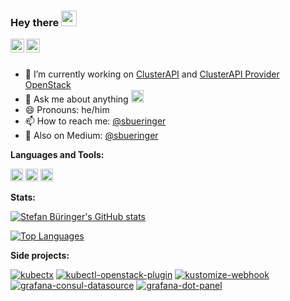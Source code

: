 
### Hey there <img src="https://media.giphy.com/media/hvRJCLFzcasrR4ia7z/giphy.gif" width="25px">

<a href="https://twitter.com/sbueringer">
  <img align="left" alt="Stefan Büringer | Twitter" width="22px" src="https://raw.githubusercontent.com/peterthehan/peterthehan/master/assets/twitter.svg" />
</a>
<a href="https://www.linkedin.com/in/stefan-b%C3%BCringer-a1b33258/">
  <img align="left" alt="Stefan Büringer's LinkedIN" width="22px" src="https://raw.githubusercontent.com/peterthehan/peterthehan/master/assets/linkedin.svg" />
</a>
</br></br>

* 🔭 I’m currently working on [ClusterAPI](https://github.com/kubernetes-sigs/cluster-api) and [ClusterAPI Provider OpenStack](https://github.com/kubernetes-sigs/cluster-api-provider-openstack)
* 💬 Ask me about anything <code><img height="20" src="https://cncf-branding.netlify.app/img/projects/kubernetes/icon/color/kubernetes-icon-color.png"></code>
* 😄 Pronouns: he/him
* 📫 How to reach me: [@sbueringer](https://twitter.com/sbueringer)
* 📝 Also on Medium: [@sbueringer](https://medium.com/@sbueringer)

**Languages and Tools:**  

<code><img height="20" src="https://user-images.githubusercontent.com/4662360/116804096-7842a680-ab1c-11eb-9831-001929b5434c.png"></code>
<code><img height="20" src="https://cncf-branding.netlify.app/img/projects/kubernetes/icon/color/kubernetes-icon-color.png"></code>
<code><img height="20" src="https://user-images.githubusercontent.com/4662360/116804184-146cad80-ab1d-11eb-8f06-8d57d62b5d35.png"></code>

**Stats:**

[![Stefan Büringer's GitHub stats](https://github-readme-stats.vercel.app/api?username=sbueringer&show_icons=true&theme=vue-dark)](https://github.com/anuraghazra/github-readme-stats)

[![Top Languages](https://github-readme-stats.vercel.app/api/top-langs/?username=sbueringer&hide=mathematica,javascript,php&layout=compact&theme=vue-dark)](https://github.com/anuraghazra/github-readme-stats) 

**Side projects:**

[![kubectx](https://github-readme-stats.vercel.app/api/pin/?username=sbueringer&repo=kubectx&theme=vue-dark)](https://github.com/anuraghazra/github-readme-stats)
[![kubectl-openstack-plugin](https://github-readme-stats.vercel.app/api/pin/?username=sbueringer&repo=kubectl-openstack-plugin&theme=vue-dark)](https://github.com/anuraghazra/github-readme-stats)
[![kustomize-webhook](https://github-readme-stats.vercel.app/api/pin/?username=sbueringer&repo=kustomize-webhook&theme=vue-dark)](https://github.com/anuraghazra/github-readme-stats)
[![grafana-consul-datasource](https://github-readme-stats.vercel.app/api/pin/?username=sbueringer&repo=grafana-consul-datasource&theme=vue-dark)](https://github.com/anuraghazra/github-readme-stats)
[![grafana-dot-panel](https://github-readme-stats.vercel.app/api/pin/?username=sbueringer&repo=grafana-dot-panel&theme=vue-dark)](https://github.com/anuraghazra/github-readme-stats)
